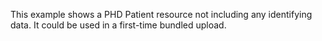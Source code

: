 This example shows a PHD Patient resource not including any identifying data. It could be used in a first-time bundled upload.
